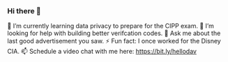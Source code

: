 ### Hi there 👋
🌱 I’m currently learning data privacy to prepare for the CIPP exam.
🤔 I’m looking for help with building better verifcation codes.
💬 Ask me about the last good advertisement you saw.
⚡ Fun fact: I once worked for the Disney CIA.
📫 Schedule a video chat with me here: https://bit.ly/hellodav
<!--
**hiredavidtaylor/hiredavidtaylor** is a ✨ _special_ ✨ repository because its `README.md` (this file) appears on your GitHub profile.

Here are some ideas to get you started:

- 🔭 I’m currently working on ...
- 🌱 I’m currently learning ...
- 👯 I’m looking to collaborate on ...
- 🤔 I’m looking for help with ...
- 💬 Ask me about ...
- 📫 How to reach me: ...
- 😄 Pronouns: ...
- ⚡ Fun fact: ...
-->
